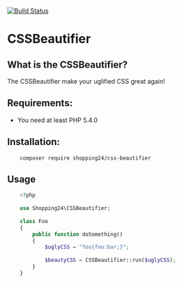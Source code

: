 [![Build Status](https://travis-ci.org/shopping24/css-beautifier.svg?branch=develop)](https://travis-ci.org/shopping24/css-beautifier)
# CSSBeautifier

## What is the CSSBeautifier?

The CSSBeautifier make your uglified CSS great again!

## Requirements:

- You need at least PHP 5.4.0

## Installation:

```
    composer require shopping24/css-beautifier
```

## Usage

```php
    <?php
    
    use Shopping24\CSSBeautifier;
    
    class Foo
    {
        public function doSomething()
        {
            $uglyCSS = "foo{foo:bar;}";
            
            $beautyCSS = CSSBeautifier::run($uglyCSS);        
        }
    }
```